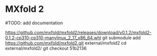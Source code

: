 # MXfold 2

#TODO: add documentation

https://github.com/mxfold/mxfold2/releases/download/v0.1.2/mxfold2-0.1.2-cp310-cp310-manylinux_2_17_x86_64.whl
git submodule add https://github.com/mxfold/mxfold2.git external/mxfold2
cd external/mxfold2/
git checkout 51b2136